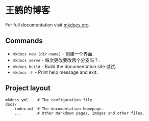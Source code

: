 # 王鹤的博客

For full documentation visit [mkdocs.org](https://www.mkdocs.org).

## Commands

- `mkdocs new [dir-name]` - 创建一个界面.
- `mkdocs serve` - 每次更改要改两个分支吗？.
- `mkdocs build` - Build the documentation site 试试.
- `mkdocs -h` - Print help message and exit.

## Project layout

    mkdocs.yml    # The configuration file.
    docs/
        index.md  # The documentation homepage.
        ...       # Other markdown pages, images and other files.

